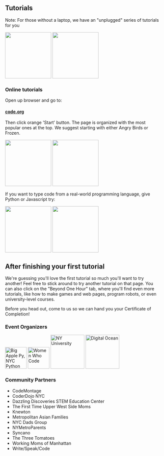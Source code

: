 ## Tutorials

Note: For those without a laptop, we have an "unplugged" series of tutorials for you

<img src="http://code.org/images/fit-520/fuzzfrenzy.jpg" height="150"/>
<img src="http://code.org/images/fit-520/roboticfriends.jpg" height="150"/>

### Online tutorials

Open up browser and go to:

#### [code.org](http://code.org/)

Then click orange 'Start' button. The page is organized with the most popular ones at the top. We suggest starting with either Angry Birds or Frozen.

<img src="http://code.org/images/fit-520/frozen_carousel.jpg" height="150"/>
<img src="http://code.org/images/fit-520/codehoc3.jpg" height="150"/>

If you want to type code from a real-world programming language, give Python or Javascript try:

<img src="http://code.org/images/fit-520/khanacademy.jpg" height="150"/>
<img src="http://code.org/images/fit-520/codecombat.jpg" height="150"/>

## After finishing your first tutorial

We're guessing you'll love the first tutorial so much you'll want to try another! Feel free to stick around to try another tutorial on that page. You can also click on the "Beyond One Hour" tab, where you'll find even more tutorials, like how to make games and web pages, program robots, or even university-level courses.

Before you head out, come to us so we can hand you your Certificate of Completion!

### Event Organizers

<img src="http://oi62.tinypic.com/2j61vsg.jpg" alt="Big Apple Py, NYC Python" height="70">
<img src="http://oi61.tinypic.com/ms2ji1.jpg" alt="Women Who Code" height="70">

<img src="http://www.natcom.org/uploadedImages/More_Scholarly_Resources/Doctoral_Program_Resource_Guide/NYU%20Logo.jpg" alt="NY University" height="110">
<img src="http://bitbetter.se/content/images/2013/Oct/digital_ocean_logo_1200x900.png" alt="Digital Ocean" height="110">

### Community Partners

* CodeMontage
* CoderDojo NYC
* Dazzling Discoveries STEM Education Center
* The First Time Upper West Side Moms
* Knewton
* Metropolitan Asian Families
* NYC Dads Group
* NYMetroParents
* Syncano
* The Three Tomatoes 
* Working Moms of Manhattan
* Write/Speak/Code

